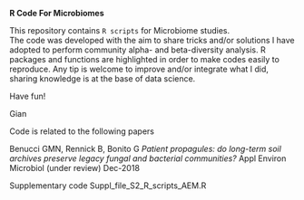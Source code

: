 __R Code For Microbiomes__

This repository contains `R scripts` for Microbiome studies.<br>
The code was developed with the aim to share tricks and/or solutions I have adopted to perform community alpha- and beta-diversity analysis. R packages and functions are highlighted in order to make codes easily to reproduce. Any tip is welcome to improve and/or integrate what I did, sharing knowledge is at the base of data science.<br>

Have fun!<br>

Gian<br>

Code is related to the following papers<br>

Benucci GMN, Rennick B, Bonito G *Patient propagules: do long-term soil archives preserve legacy fungal and bacterial communities?* Appl Environ Microbiol (under review) Dec-2018<br>

Supplementary code Suppl_file_S2_R_scripts_AEM.R<br>











